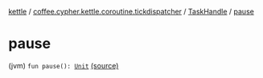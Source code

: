 [kettle](../../index.md) / [coffee.cypher.kettle.coroutine.tickdispatcher](../index.md) / [TaskHandle](index.md) / [pause](./pause.md)

# pause

(jvm) `fun pause(): `[`Unit`](https://kotlinlang.org/api/latest/jvm/stdlib/kotlin/-unit/index.html) [(source)](https://github.com/Cypher121/kettle/blob/master/src/main/kotlin/coffee/cypher/kettle/coroutine/tickdispatcher/TaskHandle.kt#L54)
